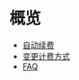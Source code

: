# 概览 

* [自动续费](/renew/autorenew)
* [变更计费方式](/renew/change)
* [FAQ](/renew/renewfaq)










    
   
   
    
        
